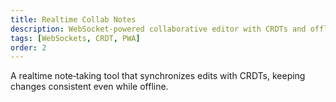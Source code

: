```yaml
---
title: Realtime Collab Notes
description: WebSocket‑powered collaborative editor with CRDTs and offline support.
tags: [WebSockets, CRDT, PWA]
order: 2
---
```


A realtime note‑taking tool that synchronizes edits with CRDTs, keeping changes consistent even while offline.

